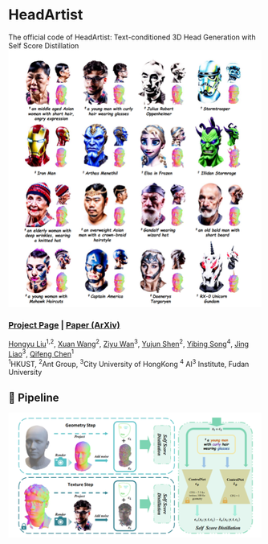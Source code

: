 # HeadArtist
The official code of HeadArtist: Text-conditioned 3D Head Generation with Self Score Distillation
<img src='doc/show.PNG'/>

### [Project Page](https://kumapowerliu.github.io/HeadArtist/) | [Paper (ArXiv)]()


[Hongyu Liu](http://raywzy.com/)<sup>1,2</sup>,
[Xuan Wang](https://xuanwangvc.github.io/)<sup>2</sup>,
[Ziyu Wan](http://raywzy.com/)<sup>3</sup>,
[Yujun Shen](https://shenyujun.github.io/)<sup>2</sup>,
[Yibing Song](https://ybsong00.github.io/)<sup>4</sup>,
[Jing Liao](https://www.cityu.edu.hk/stfprofile/jingliao.htm)<sup>3</sup>,
[Qifeng Chen](https://cqf.io/)<sup>1</sup><br>
<sup>1</sup>HKUST, <sup>2</sup>Ant Group, <sup>3</sup>City University of HongKong <sup>4</sup> AI<sup>3</sup> Institute, Fudan University

## :star2: Pipeline
<img src='doc/pipeline.PNG'/>